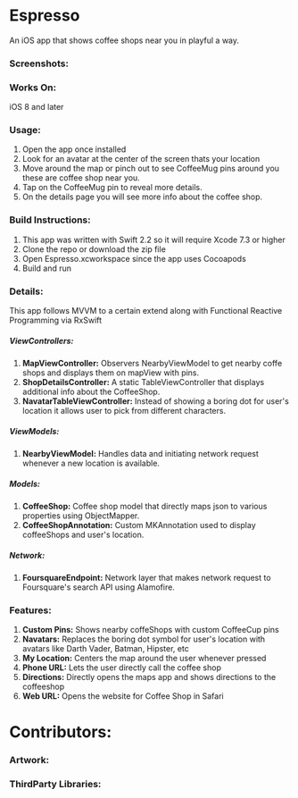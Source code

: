 # Espresso
An iOS app that shows coffee shops near you in playful a way.

### Screenshots:

### Works On:
iOS 8 and later

### Usage:
1. Open the app once installed
2. Look for an avatar at the center of the screen thats your location
3. Move around the map or pinch out to see CoffeeMug pins around you these are coffee shop near you.
4. Tap on the CoffeeMug pin to reveal more details.
5. On the details page you will see more info about the coffee shop.



### Build Instructions:
1.  This app was written with Swift 2.2 so it will require Xcode 7.3 or higher
2.  Clone the repo or download the zip file
3.  Open Espresso.xcworkspace since the app uses Cocoapods
4.  Build and run

### Details:
This app follows MVVM to a certain extend along with Functional Reactive Programming via RxSwift

##### ViewControllers:
1. **MapViewController:**  Observers NearbyViewModel to get nearby coffe shops and displays them on mapView with pins.
2. **ShopDetailsController:**  A static TableViewController that displays additional info about the CoffeeShop.
3. **NavatarTableViewController:**  Instead of showing a boring dot for user's location it allows user to pick from different characters.

##### ViewModels:
1. **NearbyViewModel:**  Handles data and initiating network request whenever a new location is available.

##### Models:
1. **CoffeeShop:**  Coffee shop model that directly maps json to various properties using ObjectMapper.
2. **CoffeeShopAnnotation:**  Custom MKAnnotation used to display coffeeShops and user's location.

##### Network:
1. **FoursquareEndpoint:**  Network layer that makes network request to Foursquare's search API using Alamofire.

### Features:
1. **Custom Pins:** Shows nearby coffeShops with custom CoffeeCup pins 
2. **Navatars:** Replaces the boring dot symbol for user's location with avatars like Darth Vader, Batman, Hipster, etc
3. **My Location:** Centers the map around the user whenever pressed 
4. **Phone URL:**  Lets the user directly call the coffee shop
5. **Directions:**  Directly opens the maps app and shows directions to the coffeeshop
6. **Web URL:**  Opens the website for Coffee Shop in Safari

# Contributors:

### Artwork:

### ThirdParty Libraries:
